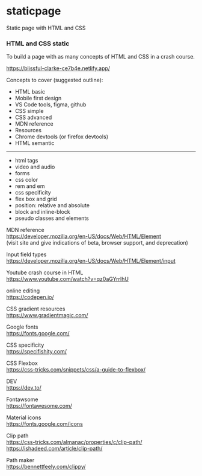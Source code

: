# staticpage
Static page with HTML and CSS

### HTML and CSS static

To build a page with as many concepts of HTML and CSS in a crash course.

https://blissful-clarke-ce7b4e.netlify.app/

Concepts to cover (suggested outline):

- HTML basic 
- Mobile first design
- VS Code tools, figma, github
- CSS simple
- CSS advanced
- MDN reference
- Resources
- Chrome devtools (or firefox devtools)
- HTML semantic
-----

- html tags
- video and audio
- forms
- css color
- rem and em
- css specificity
- flex box and grid
- position: relative and absolute
- block and inline-block
- pseudo classes and elements


MDN reference  
https://developer.mozilla.org/en-US/docs/Web/HTML/Element  
(visit site and give indications of beta, browser support, and deprecation)

Input field types  
https://developer.mozilla.org/en-US/docs/Web/HTML/Element/input

Youtube crash course in HTML  
https://www.youtube.com/watch?v=qz0aGYrrlhU


online editing  
https://codepen.io/

CSS gradient resources  
https://www.gradientmagic.com/

Google fonts  
https://fonts.google.com/

CSS specificity  
https://specifishity.com/

CSS Flexbox  
https://css-tricks.com/snippets/css/a-guide-to-flexbox/

DEV  
https://dev.to/

Fontawsome  
https://fontawesome.com/

Material icons  
https://fonts.google.com/icons

Clip path  
https://css-tricks.com/almanac/properties/c/clip-path/  
https://ishadeed.com/article/clip-path/

Path maker  
https://bennettfeely.com/clippy/